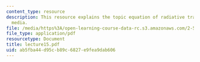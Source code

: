 ```yaml
---
content_type: resource
description: This resource explains the topic equation of radiative transfer in participating
  media.
file: /media/https%3A/open-learning-course-data-rc.s3.amazonaws.com/2-58j-radiative-transfer-spring-2006/ab5fba44d95cb89c6827e9fea9dab606_lecture15.pdf
file_type: application/pdf
resourcetype: Document
title: lecture15.pdf
uid: ab5fba44-d95c-b89c-6827-e9fea9dab606
---
```

